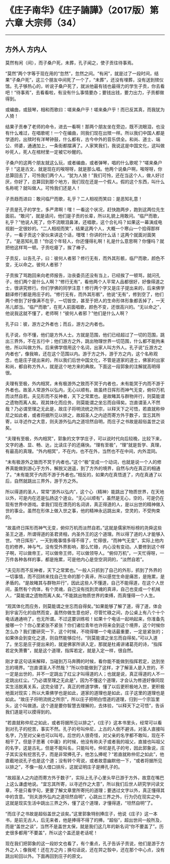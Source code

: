 # 《庄子南华》《庄子諵譁》（2017版）第六章 大宗师（34）

------

## 方外人 方内人

莫然有闲（间），而子桑户死，未葬，孔子闻之，使子贡往待事焉。

“莫然”两个字等于现在用的“忽然”，忽然之间。“有闲”，就是过了一段时间，结果“子桑户死”，这三个朋友中间死了一个了，“未葬”，还没有埋葬，没有送到殡仪馆。孔子够热心的，听说子桑户死了，就派他最有钱也最得力的学生子贡，你去看吧！“待事焉”，去看看啦，有没有什么事情要办；要钱出钱，要力出力，子贡都做得到。

或编曲，或鼓琴，相和而歌曰：嗟来桑户乎！嗟来桑户乎！而已反其真，而我犹为人猗！

结果子贡奉了老师的命令，进去一看啊！那两个朋友坐在旁边，既不流眼泪，也没有什么难过，在唱歌呢！一个在编曲，同我们现在出殡一样。所以我们中国人都是学道的，出殡时有洋琴钟鼓，什么都有，古今中外的音乐倶全。和尚、道士、端公、师婆，通通加上，一条街都摆满了。人家笑我们，我说这是中国文化，这叫做吵死人，死人在棺材里一定被它吵醒的。

子桑户的这两个朋友就这么玩，或者编曲，或者弹琴，唱的什么歌呢？“嗟来桑户乎！”这是古文，就是现在的唉呀呀，就是那么唱。他两个说桑户啊，唉呀呀，你总算回去了，可怜我们两个人，“犹为人猗！”我们可怜，还在当这个人，做人好讨厌，你好了，总算回到那个地方，我们现在还是一个假人。假的这个东西，叫什么名称呢？就叫做人。可怜我们还是人！

子贡趋而进曰：敢问临尸而歌，礼乎？二人相视而笑曰：是恶知礼意！

子贡是孔子的学生，多严肃啊！嘿！一看这个状况，赶快跑两步，跑到这两位先生面前。“敢问”，就是请问，他们是子贡的长辈，所以礼貌上用敢问。“临尸而歌，礼乎？”他说人死了，你不流眼泪鼻涕，还唱歌，这个合礼吗？如果这一幕演成电视剧一定很妙的。“二人相视而笑”，结果这两个人，大概一个寒山一个拾得那样子，一看子贡这个家伙来讲这个话，嘿嘿！你讲的什么话！这两个就面对面笑了。“是恶知礼意！”你这个年轻人，你还懂得礼啊！礼是什么意思啊？你懂吗？就把他这样骂一顿。子贡吃瘪了，挨了棒子。

子贡反，以告孔子，曰：彼何人者邪？修行无有，而外其形骸，临尸而歌，颜色不变，无以命之。彼何人者邪？

子贡挨了骂跑回来向老师报告，治丧委员还没有当上，已经挨了一顿骂，就问孔子，他们两个是什么人啊？“修行无有”，看他两个人平常人品都很好，好像得道之士，很讲究修行。你们学佛的同学注意！修行两个字又是庄子提出来的，后来佛学翻译修行都是用庄子的。“修行无有，而外其形骸”，他说“无有”，修到空了，他们两个修到了好像满不在乎，一切皆空，甚至于把人的生命形体形象都丢掉了，一天吊儿郎当。“临尸而歌”，在死人前面唱歌，颜色不变，还很高兴的。“无以命之”，他说我这就不懂了，老师啊！“彼何人者邪？”他们是什么人啊？

孔子曰：彼，游方之外者也；而丘，游方之内者也。

孔子说，你不懂，他们是方外人士。方就是范围，他们已经超过了一切的范围，跳出三界外，不在五行中；他们游方之外，跳出物理世界一切范围，什么都不能拘耒他，所以叫做方外。后来佛学借用这个名词，出家人叫方外人。孔子说“丘游方之内者也”，像我嘛，还在这个范围以内。游于方之外，游于方之内，这个名称观念，也是庄子提出来的，所以我们后世中国文化，不管是道家的道士，佛家的出家和尚，都自称方外人，就是这个地方来的典故。下面这一段郭象的注解就高明得很。

夫理有至极，外内相冥，未有极游外之致而不冥于内者也，未有能冥于内而不游于外者也。故圣人常游外以弘内，无心以顺有。故虽终日挥形而神气无变，俯仰万机而淡然自若。夫见形而不反神者，天下之常累也。是故睹其与群物并行，则莫能谓之遗物而离人矣。观其体化而应务，则莫能谓之坐忘而自得矣。岂直谓圣人不然哉？乃必谓至理之无此是，故庄子将明流统之所宗，以释天下之可悟，若直就称仲尼之如此者，或者将据所见以排之，故超圣人之内迹而寄方外于数子，宜忘其所寄，以寻述作之大意，则夫游外弘内之道坦然自明，而庄子之书故是超俗盖世之谈矣。

“夫理有至极，外内相冥”，郭象的文字学庄子，可以说时代向后较晚，比较下来，文字的通、显、畅、达，比读庄子的还痛快。“理有至极”，“理”就是哲学、真理，有最高的真理。“外内相冥”，不在内，也不在外，当然也不在中间，内外混同。

“未有极游外之致而不冥于内者也。”这个“极”变成一个动词，也就是说一个人的修养真能做到游心于方外，解脱又逍遥，到了方外的境界，自然与内在真正的相通了。“未有能冥于内而不游于外者也。”相反的，如果内在真悟道了，内在真通了以后，自然就跳出三界外，游于方之外。

所以得道的圣人，常常“游外以弘内”，这个心（精神〉能跳出了物质世界，在天地以外，可是内在还是弘扬这个道业。“无心以顺有”，虽然是无心，空的，可是仍在现有世界中游戏。拿我们现在漂亮的名词讲，真正得道的人，是以出世的精神做入世的事业。虽然在形体上做入世之事，他的精神永远跳出来，空灵的，不受拘束的。

“故虽终日挥形而神气无变，俯仰万机而淡然自若。”这就是儒家所标榜的尧舜这些圣王之道，所谓得道的圣君贤相，内圣外王的这个道理。所以得了道的人才能够入世。“终日挥形”，一天到晚事情多得不得了，忙得很，“而神气无变”，实际上他内在的修养，神与气，没有受外界影响，那么忙碌，内心没有变动。人要修到这个样子啊，可以做帝王，可以做帝王师，可以做领导人。“俯仰万机”，一天忙得呀，一万件各种各样的事，都是拖累，可是他内心是空空洞洞的，“淡然自若”。

“夫见形而不反神者，天下之常累也。”一般人只抓到了自己的外形，抓到了外界的一切事情，而不回转来找自己生命的那个真谛，所以感觉生命是痛苦，是拖累，是矛盾的。“是故睹其与群物并行”，因此这些人不懂道，自己不能得道，在这个人世间，虽然有个肉体，有个灵魂，自己没有找到灵魂的真谛，自己也变成一个机械人，“莫能谓之遗物而离人矣。”不能跳出物质世界的束缚，而真懂得一个人生。

“观其体化而应务，则莫能谓之坐忘而自得矣。”如果能够了解了道，得了道，体会到宇宙万化的自然而变，虽然你做生意也好，尽管忙碌之间，办公桌上有八个十个电话通通响了，也无所谓。不过这要训练啦！如果十个电话一起响起来，你准备先接哪一个？你心里紧张不紧张？你们诸位青年也许将来会到这个境界，这个时候你怎么办？我们要研究一下，这个时候，不晓得哪一个电话最重要，一定是紧张的；如果体会到变化之道，则自然能够应付。“则莫能谓之坐忘而自得矣。”可以入道了。坐忘是庄子提出来的，就是佛家所讲入定，那就是杜甫讲诸葛亮的诗，“指挥若定失萧曹”，就是这个道理，指挥若定，就是入定一样，很自然。

刚才拿这句话来解释，当碰到万马奔腾的时候，看你能不能做到指挥若定，达到坐忘的境界。“岂直谓圣人不然哉？”所以你能做到了这样，才了解圣人是入世的，不一定是出世的，并不一定跳出了红尘才叫得道的人；也就是说，真正得道的人不一定跳出红尘。“乃必谓至理之无此是”，因为不懂这个道理，才会认为修道好像同现实生活脱离关系，这完全错了。真正的修道学佛，懂了以后更积极地入世，更积极地面对现实；所以大乘佛学也是如此，道家的道理也是如此，庄子这里的道理也是如此。“故庄子将明流统之所宗”，所以庄子把明白悟道的道理，归到一个宗旨里头，这个叫做道。这个道是要你智慧去理解的，去体验，“以释天下之可悟”，告诉我们道是可以摸得到的。

“若直就称仲尼之如此，或者将据所见以排之”，《庄子》这本书里头，经常可以看到对孔子的挖苦，事实不然。孔子的号叫仲尼，上古的人倒不避讳，对圣人直接叫名字，乃至对父亲也可以叫号。后世的人很奇怪，对父亲的名字都不敢叫，现在不相干了。但是子思著《中庸》的时候，他没有称夫子或者我的祖父，直接也叫祖父的名字，这是古礼，但是不能叫名，只能叫号。仲尼是孔子的号，因此郭象说，庄子其实没有挖苦孔子，而是非常捧孔子，他怎么捧呢？“若直就称仲尼之如此”，他直截地说孔子也是这个道；没有转个弯说，或者故意幽默他一下，“或者将据所见以排之”，不像一般人借口排斥，这就证明庄子是捧孔子的。

“故超圣人之内迹而寄方外于数子”，实际上孔子心里头早已游于方外，故意在嘴巴上这么谦虚地说。“宜忘其所寄，以寻述作之大意”，所以我们后世人研究学问读文章，不是只看字句，更要了解文章里所寄托的道理；要透过文字以外，真正懂得其中的含意。“则夫游外弘内之道坦然自明”，心跳出三界之外，行为仍在现实之中，这就是现实生活中跳出三界之外，懂了这个道理，才懂得道，“坦然自明”了。

“而庄子之书故是超俗盖世之谈矣。”这里郭象特别捧庄子，他说《庄子》这一本书，是前无古人，后无来者，他是捧得不得了的捧。“超俗”，超出世间一般所及，而是“盖世之谈”，当然不是盖世太保，就是我们这几年的新名词“你不要盖了”。历史很多都用“不要盖”，所以这个盖还是老话呢！

现在我们把郭象的这一段妙文也看了，有个重点，孔子告诉子贡说，他们是游于方外之人；像我呢！还在方之内；换句话说，还在羿之彀中，还在那个中心点，没有跳出轮回以外。下面再回到庄子的原文。